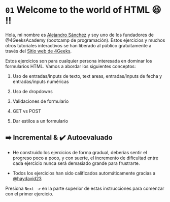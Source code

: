 
# `01` Welcome to the world of HTML 😆 !!

Hola, mi nombre es [Alejandro Sánchez](http://alesanchezr.com) y soy uno de los fundadores de @4GeeksAcademy (bootcamp de programación). Estos ejercicios y muchos otros tutoriales interactivos se han liberado al público gratuitamente a través del [Sitio web de 4Geeks](www.4geeks.com).

Estos ejercicios son para cualquier persona interesada en dominar los formularios HTML. Vamos a abordar los siguientes conceptos:

1. Uso de entradas/inputs de texto, text areas, entradas/inputs de fecha y entradas/inputs numéricas

2. Uso de dropdowns

3. Validaciones de formulario

4. GET vs POST

5. Dar estilos a un formulario

## ➡️ Incremental & ✔️ Autoevaluado

- He construido los ejercicios de forma gradual, deberías sentir el progreso poco a poco, y con suerte, el incremento de dificultad entre cada ejercicio nunca será demasiado grande para frustrarte.

- Todos los ejercicios han sido calificados automáticamente gracias a [@haydavid23](https://github.com/haydavid23)

Presiona `Next ->` en la parte superior de estas instrucciones para comenzar con el primer ejercicio.
